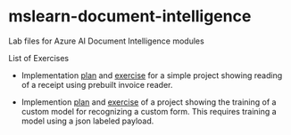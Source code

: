 # mslearn-document-intelligence
Lab files for Azure AI Document Intelligence modules


List of Exercises
* Implementation [plan](./Instructions/Exercises/01-use-prebuilt-models.md) and [exercise](./Labfiles/01-prebuild-models/Python/document-analysis.ipynb) for a simple project showing reading of a receipt using prebuilt invoice reader.

* Implemention [plan](./Instructions/Exercises/02-custom-document-intelligence.md) and [exercise]() of a project showing the training of a custom model for recognizing a custom form. This requires training a model using a json labeled payload.